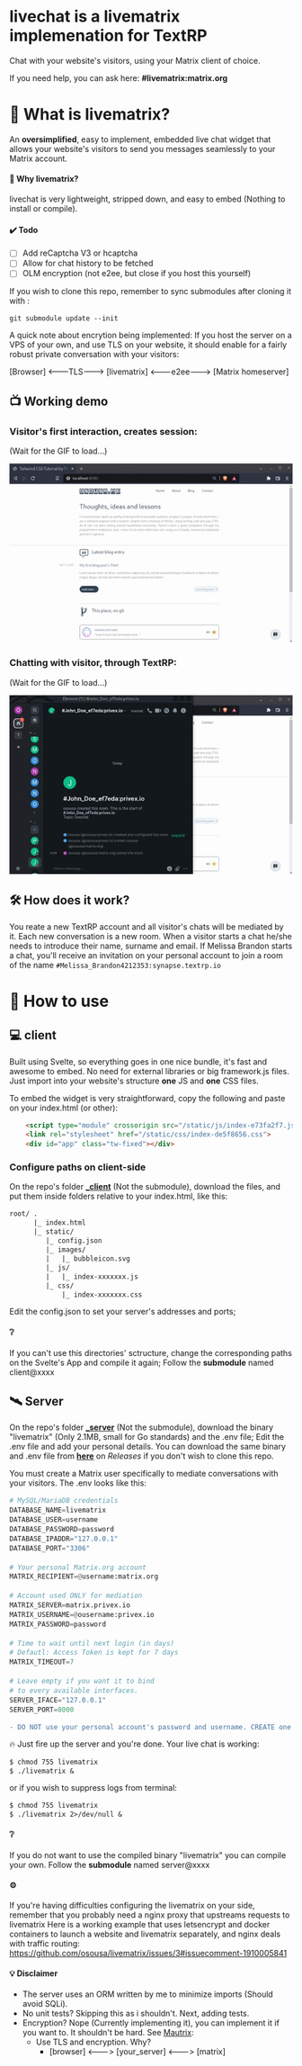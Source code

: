 # livechat is a livematrix implemenation for TextRP
Chat with your website's visitors, using your Matrix client of choice.

If you need help, you can ask here: **#livematrix:matrix.org**


# 📌 What is livematrix?

An **oversimplified**, easy to implement, embedded live chat widget that allows your website's visitors to send you messages seamlessly to your Matrix account.

#### :bust_in_silhouette: Why livematrix?
livechat is very lightweight, stripped down, and easy to embed (Nothing to install or compile). 


#### :heavy_check_mark: Todo
- [ ] Add reCaptcha V3 or hcaptcha
- [ ] Allow for chat history to be fetched
- [ ] OLM encryption (not e2ee, but close if you host this yourself)

If you wish to clone this repo, remember to sync submodules after cloning it with : 
```
git submodule update --init
```
A quick note about encrytion being implemented: If you host the server on a VPS of your own, and use TLS on your website, it should enable for a fairly robust private conversation with your visitors:

[Browser] <---TLS---> [livematrix] <---e2ee---> [Matrix homeserver]  

## 📺 Working demo 


### Visitor's first interaction, creates session:
(Wait for the GIF to load...)

![demo_1](https://github.com/livematrix/.github/blob/main/images/demo01.gif?raw=true)



### Chatting with visitor, through TextRP:
(Wait for the GIF to load...)

![demo_2](https://github.com/livematrix/.github/blob/main/images/demo02.gif?raw=true)



## 🛠️ How does it work? 

You reate a new TextRP account and all visitor's chats will be mediated by it. Each new conversation is a new room. When a visitor starts a chat he/she needs to introduce their name, surname and email. If Melissa Brandon starts a chat, you'll receive an invitation on your personal account to join a room of the name `#Melissa_Brandon4212353:synapse.textrp.io`


# 📗 How to use

##  :computer: client

Built using Svelte, so everything goes in one nice bundle, it's fast and awesome to embed. No need for external libraries or big framework.js files.
Just import into your website's structure **one** JS and **one** CSS files. 

To embed the widget is very straightforward, copy the following and paste on your index.html (or other):

```html
    <script type="module" crossorigin src="/static/js/index-e73fa2f7.js"></script>
    <link rel="stylesheet" href="/static/css/index-de5f8656.css">
    <div id="app" class="tw-fixed"></div>
```

### Configure paths on client-side

On the repo's folder [**_client**](https://github.com/osousa/livematrix/tree/main/_client)  (Not the submodule), download the files, and put them inside folders relative to your index.html, like this:

```
root/ .
      |_ index.html
      |_ static/
         |_ config.json 
         |_ images/
         |   |_ bubbleicon.svg
         |_ js/
         |   |_ index-xxxxxxx.js
         |_ css/
             |_ index-xxxxxxx.css

```

Edit the config.json to set your server's addresses and ports;

#### ❔
If you can't use this directories' sctructure, change the corresponding paths on the Svelte's App and compile it again;
Follow the **submodule** named client@xxxx


## 🛰️ Server

On the repo's folder  [**_server**](https://github.com/osousa/livematrix/tree/main/_server)  (Not the submodule), download the binary "livematrix" (Only 2.1MB, small for Go standards) and the .env file; Edit the .env file and add your personal details. 
You can download the same binary and .env file from [**here**](https://github.com/livematrix/server) on *Releases* if you don't wish to clone this repo.

You must create a Matrix user specifically to mediate conversations with your visitors. The .env looks like this:

```python
# MySQL/MariaDB credentials
DATABASE_NAME=livematrix
DATABASE_USER=username
DATABASE_PASSWORD=password
DATABASE_IPADDR="127.0.0.1"
DATABASE_PORT="3306"

# Your personal Matrix.org account
MATRIX_RECIPIENT=@username:matrix.org

# Account used ONLY for mediation
MATRIX_SERVER=matrix.privex.io
MATRIX_USERNAME=@ousername:privex.io
MATRIX_PASSWORD=password

# Time to wait until next login (in days)
# Defautl: Access Token is kept for 7 days
MATRIX_TIMEOUT=7

# Leave empty if you want it to bind
# to every available interfaces. 
SERVER_IFACE="127.0.0.1"
SERVER_PORT=8000
```

```diff
- DO NOT use your personal account's password and username. CREATE one for this purpose only
```

🔥 Just fire up the server and you're done. Your live chat is working:

```
$ chmod 755 livematrix
$ ./livematrix &
```
or if you wish to suppress logs from terminal:

```
$ chmod 755 livematrix
$ ./livematrix 2>/dev/null &
```


#### ❔ 
If you do not want to use the compiled binary "livematrix" you can compile your own. 
Follow the **submodule** named server@xxxx

#### ⚙️
If you're having difficulties configuring the livematrix on your side, remember that you probably need a nginx proxy that upstreams requests to livematrix
Here is a working example that uses letsencrypt and docker containers to launch a website and livematrix separately, and nginx deals with traffic routing:
https://github.com/osousa/livematrix/issues/3#issuecomment-1910005841


#### :bulb: Disclaimer 
- The server uses an ORM written by me to minimize imports (Should avoid SQLi).
- No unit tests? Skipping this as i shouldn't. Next, adding tests.
- Encryption? Nope (Currently implementing it), you can implement it if you want to. It shouldn't be hard. See [Mautrix](https://github.com/mautrix/go):
    - Use TLS and encryption. Why?  
        - [browser] <---> [your_server] <---> [matrix]


